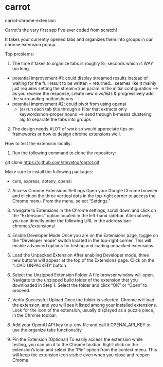 # carrot

carrot-chrome-extension

Carrot's the very first app I've ever coded from scratch!

It takes your currently opened tabs and organizes them into groups in our chrome extension popup.

Top problems:

1. The time it takes to organize tabs is roughly 8~ seconds which is WAY too long.

- potential improvement #1: could display streamed results instead of waiting for the full result to be written + returned... seemes like it mainly just requires setting the stream=true param in the initial configuration --> as you receive the response, create new divs/lists & progressively add the surrounding buttons/icons
- potential improvement #2: could pivot from using openai
  - (a) run each tab title through a filter that extracts only keywords/non-proper nouns --> send through k-means clustering alg to separate the tabs into groups

2. The design needs ALOT of work so would appreciate tips on frameworks or how to design chrome extensions well.

How to test the extension locally:

1. Run the following command to clone the repository:

git clone https://github.com/stevetng/carrot.git

Make sure to install the following packages:

- cors, express, dotenv, openai

2. Access Chrome Extensions Settings
   Open your Google Chrome browser and click on the three vertical dots in the top-right corner to access the Chrome menu. From the menu, select “Settings.”

3. Navigate to Extensions
   In the Chrome settings, scroll down and click on the “Extensions” option located in the left-hand sidebar. Alternatively, you can directly enter the following URL in the address bar: chrome://extensions/

4. Enable Developer Mode
   Once you are on the Extensions page, toggle on the “Developer mode” switch located in the top-right corner. This will enable advanced options for testing and loading unpacked extensions.

5. Load the Unpacked Extension
   After enabling Developer mode, three new buttons will appear at the top of the Extensions page. Click on the “LOAD UNPACKED” button.

6. Select the Unzipped Extension Folder
   A file browser window will open. Navigate to the unzipped build folder of the extension that you downloaded in Step 1. Select the folder and click “OK” or “Open” to proceed.

7. Verify Successful Upload
   Once the folder is selected, Chrome will load the extension, and you will see it listed among your installed extensions. Look for the icon of the extension, usually displayed as a puzzle piece, in the Chrome toolbar.

8. Add your OpenAI API key to a .env file and call it OPENAI_API_KEY to use the organize tabs functionality

9. Pin the Extension (Optional)
   To easily access the extension while testing, you can pin it to the Chrome toolbar. Right-click on the extension’s icon and select the “Pin” option from the context menu. This will keep the extension icon visible even when you close and reopen Chrome.

